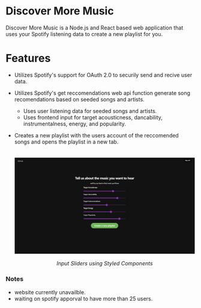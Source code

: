 # Discover More Music
Discover More Music is a Node.js and React based web application that uses your Spotify listening data to create a new playlist for you.

# Features
- Utilizes Spotify's support for OAuth 2.0 to securily send and recive user data.
- Utilizes Spotify's get reccomendations web api function generate song recomendations based on seeded songs and artists.
  - Uses user listening data for seeded songs and artists.
  - Uses frontend input for target acousticness, dancability, instrumentalness, energy, and popularity.
- Creates a new playlist with the users account of the reccomended songs and opens the playlist in a new tab.  
  <br></br>
  ![Parameter Sliders](/readme-images/sliders.png)
  
  <p align="center">
  <i align="center">Input Sliders using Styled Components</i>
  </p>


### Notes
 - website currently unavailble.
 - waiting on spotify apporval to have more than 25 users.
